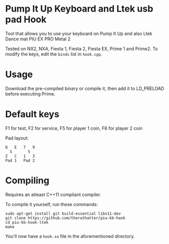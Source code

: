 # Pump It Up Keyboard and Ltek usb pad Hook

Tool that allows you to use your keyboard on Pump It Up and also Ltek Dance mat PIU EX PRO Metal 2

Tested on NX2, NXA, Fiesta 1, Fiesta 2, Fiesta EX, Prime 1 and Prime2. To modify the keys, edit the `binds` list in `hook.cpp`.

# Usage
Download the pre-compiled binary or compile it, then add it to LD_PRELOAD before executing Prime.

# Default keys
F1 for test, F2 for service, F5 for player 1 coin, F6 for player 2 coin

Pad layout:
```
Q   E   7   9
  S       5
Z   C   1   3
Pad 1   Pad 2
```

# Compiling

Requires an atleast C++11 compliant compiler.

To compile it yourself, run these commands:

```
sudo apt-get install git build-essential libx11-dev
git clone https://github.com/therathatter/piu-kb-hook
cd piu-kb-hook-ltek
make
```

You'll now have a `hook.so` file in the aforementioned directory.
